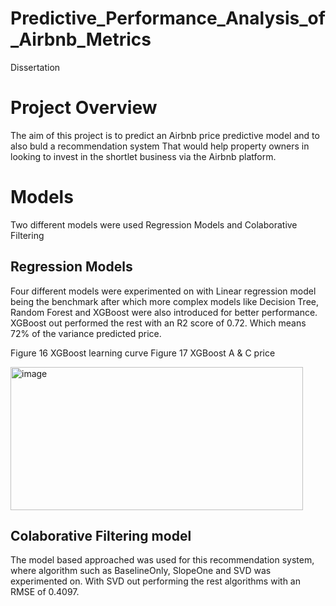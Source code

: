 # Predictive_Performance_Analysis_of_Airbnb_Metrics
Dissertation
# Project Overview
The aim of this project is to predict an Airbnb price predictive model and to also buld a recommendation system
That would help property owners in looking to invest in the shortlet business via the Airbnb platform.
# Models
Two different models were used Regression Models and Colaborative Filtering

## Regression Models
Four different models were experimented on with Linear regression model being the benchmark after which more complex
models like Decision Tree, Random Forest and XGBoost were also introduced for better performance.
XGBoost out performed the rest with an R2 score of 0.72. Which means 72% of the variance predicted price.

Figure 16 XGBoost learning curve
 	Figure 17 XGBoost A & C price
 
<img width="468" height="229" alt="image" src="https://github.com/user-attachments/assets/1f6a2be9-78f6-4122-9a20-139b82cd5f21" />


## Colaborative Filtering model
The model based approached was used for this recommendation system, where algorithm such as BaselineOnly, SlopeOne and SVD
was experimented on. With SVD out performing the rest algorithms with an RMSE of 0.4097.
